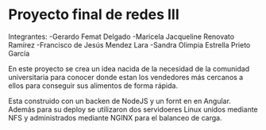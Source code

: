 <h1>Proyecto final de redes III</h1>
Integrantes:
-Gerardo Femat Delgado
-Maricela Jacqueline Renovato Ramírez
-Francisco de Jesús Mendez Lara
-Sandra Olimpia Estrella Prieto García

En este proyecto se crea un idea nacida de la necesidad de la comunidad universitaria para conocer donde estan los vendedores más cercanos a ellos para conseguir sus alimentos de forma rápida.

Esta construido con un backen de NodeJS y un fornt en en Angular. Además para su deploy se utilizaron dos servidoeres Linux unidos mediante NFS y administrados mediante NGINX para el balanceo de carga.
